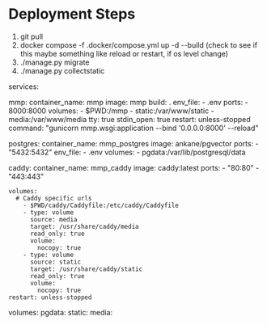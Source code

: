 Deployment Steps
================
1. git pull  
2. docker compose -f .docker/compose.yml up -d --build (check to see if this maybe something like reload or restart, if os level change)  
3. ./manage.py migrate
4. ./manage.py collectstatic


  services:

  mmp:
    container_name: mmp
    image: mmp
    build: .
    env_file:
      - .env
    ports:
      - 8000:8000
    volumes:
      - $PWD:/mmp
      - static:/var/www/static
      - media:/var/www/media
    tty: true
    stdin_open: true
    restart: unless-stopped
    command: "gunicorn mmp.wsgi:application --bind '0.0.0.0:8000' --reload"

  postgres:
    container_name: mmp_postgres
    image: ankane/pgvector
    ports:
      - "5432:5432"
    env_file:
      - .env
    volumes:
      - pgdata:/var/lib/postgresql/data

  caddy:
    container_name: mmp_caddy
    image: caddy:latest
    ports:
      - "80:80"
      - "443:443"

    volumes:
      # Caddy specific urls
        - $PWD/caddy/Caddyfile:/etc/caddy/Caddyfile
        - type: volume
          source: media
          target: /usr/share/caddy/media
          read_only: true
          volume:
            nocopy: true
        - type: volume
          source: static
          target: /usr/share/caddy/static
          read_only: true
          volume:
            nocopy: true
    restart: unless-stopped

volumes:
  pgdata:
  static:
  media: